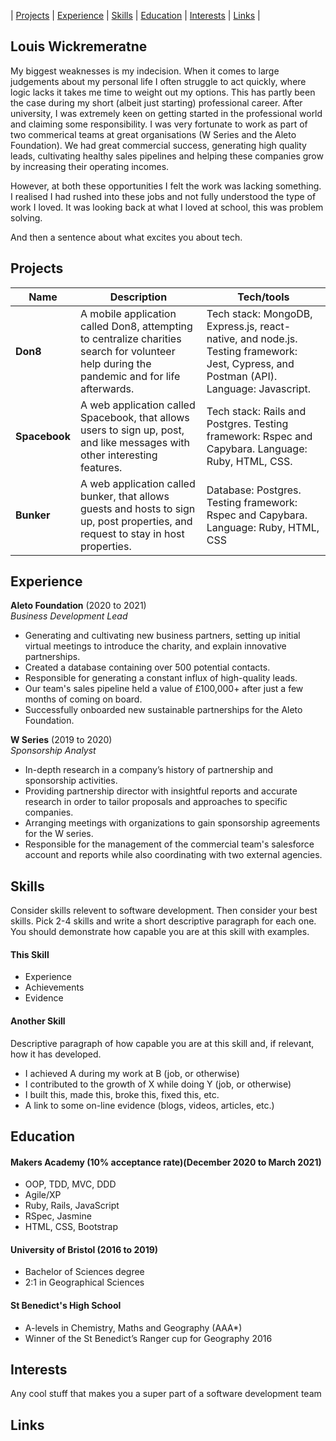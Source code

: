 | [Projects](#projects) | [Experience](#experience) | [Skills](#skills) | [Education](#education) | [Interests](#interests) | [Links](#links) |

## Louis Wickremeratne

My biggest weaknesses is my indecision. When it comes to large judgements about my personal life I often struggle to act quickly, where logic lacks it takes me time to weight out my options. This has partly been the case during my short (albeit just starting) professional career. After university, I was extremely keen on getting started in the professional world and claiming some responsibility. I was very fortunate to work as part of two commerical teams at great organisations (W Series and the Aleto Foundation). We had great commercial success, generating high quality leads, cultivating healthy sales pipelines and helping these companies grow by increasing their operating incomes.

However, at both these opportunities I felt the work was lacking something. I realised I had rushed into these jobs and not fully understood the type of work I loved. It was looking back at what I loved at school, this was problem solving. 

And then a sentence about what excites you about tech.

## Projects

| Name                         | Description       | Tech/tools        |
| ---------------------------- | ----------------- | ----------------- |
| **Don8**                     | A mobile application called Don8, attempting to centralize charities search for volunteer help during the pandemic and for life afterwards. | Tech stack: MongoDB, Express.js, react-native, and node.js. Testing framework: Jest, Cypress, and Postman (API). Language: Javascript. |
| **Spacebook** | A web application called Spacebook, that allows users to sign up, post, and like messages with other interesting features. | Tech stack: Rails and Postgres. Testing framework: Rspec and Capybara. Language: Ruby, HTML, CSS. |
| **Bunker**    | A web application called bunker, that allows guests and hosts to sign up, post properties, and request to stay in host properties. | Database: Postgres. Testing framework: Rspec and Capybara. Language: Ruby, HTML, CSS |

## Experience

**Aleto Foundation** (2020 to 2021)  
_Business Development Lead_

- Generating and cultivating new business partners, setting up initial virtual meetings to introduce the charity, and explain innovative partnerships.
- Created a database containing over 500 potential contacts.
- Responsible for generating a constant influx of high-quality leads.
- Our team's sales pipeline held a value of £100,000+ after just a few months of coming on board. 
- Successfully onboarded new sustainable partnerships for the Aleto Foundation.

**W Series** (2019 to 2020)  
_Sponsorship Analyst_

- In-depth research in a company’s history of partnership and sponsorship activities.
- Providing partnership director with insightful reports and accurate research in order to tailor proposals and approaches to specific companies.
- Arranging meetings with organizations to gain sponsorship agreements for the W series.  
- Responsible for the management of the commercial team's salesforce account and reports while also coordinating with two external agencies.

## Skills

Consider skills relevent to software development. Then consider your best skills. Pick 2-4 skills and write a short descriptive paragraph for each one. You should demonstrate how capable you are at this skill with examples.

#### This Skill

- Experience
- Achievements
- Evidence

#### Another Skill

Descriptive paragraph of how capable you are at this skill and, if relevant, how it has developed.

- I achieved A during my work at B (job, or otherwise)
- I contributed to the growth of X while doing Y (job, or otherwise)
- I built this, made this, broke this, fixed this, etc.
- A link to some on-line evidence (blogs, videos, articles, etc.)

## Education

#### Makers Academy (10% acceptance rate)(December 2020 to March 2021)

- OOP, TDD, MVC, DDD
- Agile/XP
- Ruby, Rails, JavaScript
- RSpec, Jasmine
- HTML, CSS, Bootstrap

#### University of Bristol (2016 to 2019)

- Bachelor of Sciences degree
- 2:1 in Geographical Sciences

#### St Benedict's High School

- A-levels in Chemistry, Maths and Geography (AAA*) 
- Winner of the St Benedict’s Ranger cup for Geography 2016

## Interests

Any cool stuff that makes you a super part of a software development team

## Links


